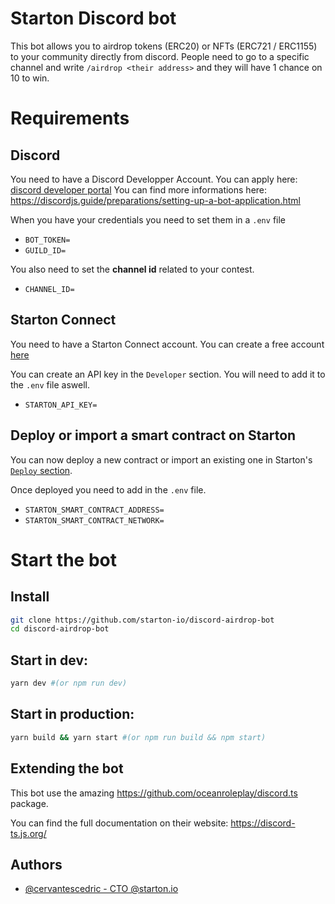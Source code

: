 
# Starton Discord bot

This bot allows you to airdrop tokens (ERC20) or NFTs (ERC721 / ERC1155) to your community directly from discord.
People need to go to a specific channel and write `/airdrop <their address>` and they will have 1 chance on 10 to win.

# Requirements
## Discord
You need to have a Discord Developper Account.
You can apply here: [discord developer portal](https://discord.com/developers/)
You can find more informations here: https://discordjs.guide/preparations/setting-up-a-bot-application.html

When you have your credentials you need to set them in a `.env` file

- `BOT_TOKEN=`
- `GUILD_ID=`


You also need to set the **channel id** related to your contest.

- `CHANNEL_ID=`

## Starton Connect
You need to have a Starton Connect account.
You can create a free account [here](https://connect.starton.io)

You can create an API key in the `Developer` section.
You will need to add it to the `.env` file aswell.

- `STARTON_API_KEY=`

## Deploy or import a smart contract on Starton

You can now deploy a new contract or import an existing one in Starton's [`Deploy` section](https://connect.starton.io/deploy).

Once deployed you need to add in the `.env` file.

- `STARTON_SMART_CONTRACT_ADDRESS=`
- `STARTON_SMART_CONTRACT_NETWORK=`

# Start the bot
## Install

```bash
git clone https://github.com/starton-io/discord-airdrop-bot
cd discord-airdrop-bot
```

## Start in dev:
```bash
yarn dev #(or npm run dev)
```

## Start in production:
```bash
yarn build && yarn start #(or npm run build && npm start)
```

## Extending the bot
This bot use the amazing https://github.com/oceanroleplay/discord.ts package.

You can find the full documentation on their website: https://discord-ts.js.org/

## Authors

- [@cervantescedric - CTO @starton.io](https://linkedin.com/in/cedriccervantes/)
